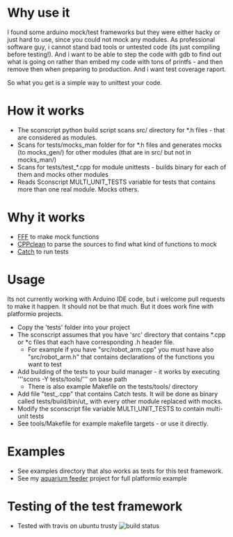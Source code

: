 
Why use it
====================
I found some arduino mock/test frameworks but they were either hacky or just hard to use, since you could not mock any modules. As professional software guy, i cannot stand bad tools or untested code (its just compiling before testing!). And i want to be able to step the code with gdb to find out what is going on rather than embed my code with tons of printfs - and then remove then when preparing to production. And i want test coverage raport.

So what you get is a simple way to unittest your code.

How it works
====================
* The sconscript python build script scans src/ directory for *.h files - that are considered as modules.
* Scans for tests/mocks_man folder for for *.h files and generates mocks (to mocks_gen/) for other modules (that are in src/ but not in mocks_man/)
* Scans for tests/test_*.cpp for module unittests - builds binary for each of them and mocks other modules
* Reads Sconscript MULTI_UNIT_TESTS variable for tests that contains more than one real module. Mocks others.

Why it works
====================
* [FFF](https://github.com/meekrosoft/fff) to make mock functions
* [CPPclean](https://github.com/myint/cppclean/) to parse the sources to find what kind of functions to mock  
* [Catch](https://github.com/philsquared/Catch) to run tests

Usage
====================
Its not currently working with Arduino IDE code, but i welcome pull requests to make it happen. It should not be that much. But it does work fine with platformio projects.

* Copy the 'tests' folder into your project 
* The sconscript assumes that you have 'src' directory that contains *.cpp or *c files that each have corresponding .h header file. 
    * For example if you have "src/robot_arm.cpp" you must have also "src/robot_arm.h" that contains declarations of the functions you want to test
* Add building of the tests to your build manager - it works by executing '''scons -Y tests/tools/''' on base path
    * There is also example Makefile on the tests/tools/ directory
* Add file "test_<unit name here>.cpp" that contains Catch tests. It will be done as binary called tests/build/bin/ut_<unit name here> with every other module replaced with mocks.
* Modify the sconscript file variable MULTI_UNIT_TESTS to contain multi-unit tests
* See tools/Makefile for example makefile targets - or use it directly.


Examples
====================
* See examples directory that also works as tests for this test framework.
* See my [aquarium feeder](https://github.com/susundberg/arduino-aquarium-feeder) project for full platformio example  

Testing of the test framework
====================
* Tested with travis on ubuntu trusty ![build status](https://travis-ci.org/susundberg/arduino-simple-unittest.svg?branch=master)
